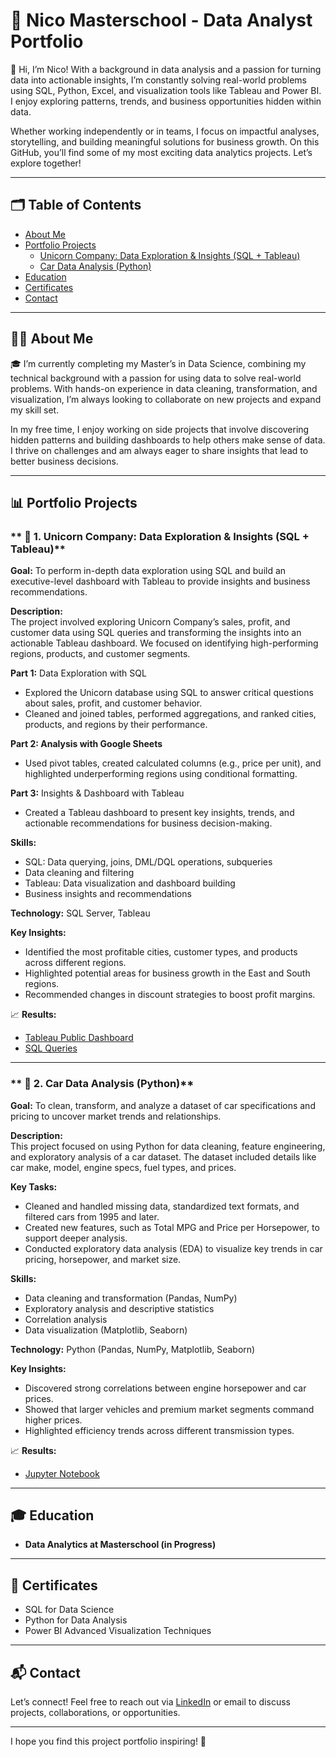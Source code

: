 # 🚀 **Nico Masterschool - Data Analyst Portfolio**  

👋 Hi, I’m Nico! With a background in data analysis and a passion for turning data into actionable insights, I’m constantly solving real-world problems using SQL, Python, Excel, and visualization tools like Tableau and Power BI. I enjoy exploring patterns, trends, and business opportunities hidden within data.  

Whether working independently or in teams, I focus on impactful analyses, storytelling, and building meaningful solutions for business growth. On this GitHub, you’ll find some of my most exciting data analytics projects. Let’s explore together!  

---

## 🗂️ **Table of Contents**  

- [About Me](https://github.com/nicomasterschool/Data-Analytics-Portfolio?tab=readme-ov-file#-about-me)  
- [Portfolio Projects](https://github.com/nicomasterschool/Data-Analytics-Portfolio?tab=readme-ov-file#-portfolio-projects)  
  - [Unicorn Company: Data Exploration & Insights (SQL + Tableau)](https://github.com/nicomasterschool/Data-Analytics-Portfolio?tab=readme-ov-file#--1-unicorn-company-data-exploration--insights-sql--tableau)  
  - [Car Data Analysis (Python)](https://github.com/nicomasterschool/Data-Analytics-Portfolio?tab=readme-ov-file#--2-car-data-analysis-python)  
- [Education](https://github.com/nicomasterschool/Data-Analytics-Portfolio?tab=readme-ov-file#-education)  
- [Certificates](https://github.com/nicomasterschool/Data-Analytics-Portfolio?tab=readme-ov-file#-certificates)  
- [Contact](https://github.com/nicomasterschool/Data-Analytics-Portfolio?tab=readme-ov-file#-contact)

---

## 👨‍💻 **About Me**  

🎓 I’m currently completing my Master’s in Data Science, combining my technical background with a passion for using data to solve real-world problems. With hands-on experience in data cleaning, transformation, and visualization, I’m always looking to collaborate on new projects and expand my skill set.  

In my free time, I enjoy working on side projects that involve discovering hidden patterns and building dashboards to help others make sense of data. I thrive on challenges and am always eager to share insights that lead to better business decisions.  

---

## 📊 **Portfolio Projects**  

### ** 🦄 1. Unicorn Company: Data Exploration & Insights (SQL + Tableau)**  

**Goal:** To perform in-depth data exploration using SQL and build an executive-level dashboard with Tableau to provide insights and business recommendations.  

**Description:**  
The project involved exploring Unicorn Company’s sales, profit, and customer data using SQL queries and transforming the insights into an actionable Tableau dashboard. We focused on identifying high-performing regions, products, and customer segments.  

**Part 1:** Data Exploration with SQL  
- Explored the Unicorn database using SQL to answer critical questions about sales, profit, and customer behavior.  
- Cleaned and joined tables, performed aggregations, and ranked cities, products, and regions by their performance.

**Part 2: Analysis with Google Sheets**  
- Used pivot tables, created calculated columns (e.g., price per unit), and highlighted underperforming regions using conditional formatting.  

**Part 3:** Insights & Dashboard with Tableau  
- Created a Tableau dashboard to present key insights, trends, and actionable recommendations for business decision-making.  

**Skills:**  
- SQL: Data querying, joins, DML/DQL operations, subqueries  
- Data cleaning and filtering  
- Tableau: Data visualization and dashboard building  
- Business insights and recommendations  

**Technology:** SQL Server, Tableau  

**Key Insights:**  
- Identified the most profitable cities, customer types, and products across different regions.  
- Highlighted potential areas for business growth in the East and South regions.  
- Recommended changes in discount strategies to boost profit margins.  

📈 **Results:**  
- [Tableau Public Dashboard](#)  
- [SQL Queries](#)  

---

### ** 🚗 2. Car Data Analysis (Python)**  

**Goal:** To clean, transform, and analyze a dataset of car specifications and pricing to uncover market trends and relationships.  

**Description:**  
This project focused on using Python for data cleaning, feature engineering, and exploratory analysis of a car dataset. The dataset included details like car make, model, engine specs, fuel types, and prices.  

**Key Tasks:**  
- Cleaned and handled missing data, standardized text formats, and filtered cars from 1995 and later.  
- Created new features, such as Total MPG and Price per Horsepower, to support deeper analysis.  
- Conducted exploratory data analysis (EDA) to visualize key trends in car pricing, horsepower, and market size.  

**Skills:**  
- Data cleaning and transformation (Pandas, NumPy)  
- Exploratory analysis and descriptive statistics  
- Correlation analysis  
- Data visualization (Matplotlib, Seaborn)  

**Technology:** Python (Pandas, NumPy, Matplotlib, Seaborn)  

**Key Insights:**  
- Discovered strong correlations between engine horsepower and car prices.  
- Showed that larger vehicles and premium market segments command higher prices.  
- Highlighted efficiency trends across different transmission types.  

📈 **Results:**  
- [Jupyter Notebook](#)  

---

## 🎓 **Education**  
- **Data Analytics at Masterschool (in Progress)** 

---

## 📜 **Certificates**  
- SQL for Data Science  
- Python for Data Analysis  
- Power BI Advanced Visualization Techniques  

---

## 📬 **Contact**  
Let’s connect! Feel free to reach out via [LinkedIn](https://www.linkedin.com/in/nicolas-mustermann/) or email to discuss projects, collaborations, or opportunities.  

---  

I hope you find this project portfolio inspiring! 🌟
